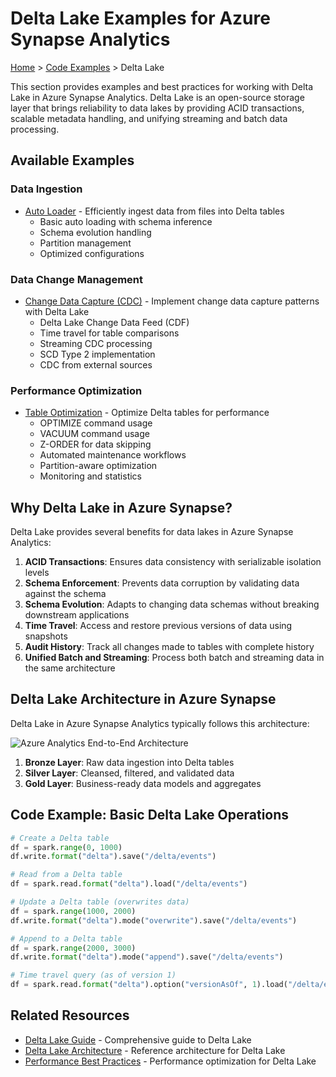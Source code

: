 # Delta Lake Examples for Azure Synapse Analytics

[Home](../../) > [Code Examples](../) > Delta Lake

This section provides examples and best practices for working with Delta Lake in Azure Synapse Analytics. Delta Lake is an open-source storage layer that brings reliability to data lakes by providing ACID transactions, scalable metadata handling, and unifying streaming and batch data processing.

## Available Examples

### Data Ingestion

- [Auto Loader](ingestion/auto-loader.md) - Efficiently ingest data from files into Delta tables
  - Basic auto loading with schema inference
  - Schema evolution handling
  - Partition management
  - Optimized configurations

### Data Change Management

- [Change Data Capture (CDC)](cdc/change-data-capture.md) - Implement change data capture patterns with Delta Lake
  - Delta Lake Change Data Feed (CDF)
  - Time travel for table comparisons
  - Streaming CDC processing
  - SCD Type 2 implementation
  - CDC from external sources

### Performance Optimization

- [Table Optimization](optimization/table-optimization.md) - Optimize Delta tables for performance
  - OPTIMIZE command usage
  - VACUUM command usage
  - Z-ORDER for data skipping
  - Automated maintenance workflows
  - Partition-aware optimization
  - Monitoring and statistics

## Why Delta Lake in Azure Synapse?

Delta Lake provides several benefits for data lakes in Azure Synapse Analytics:

1. __ACID Transactions__: Ensures data consistency with serializable isolation levels
2. __Schema Enforcement__: Prevents data corruption by validating data against the schema
3. __Schema Evolution__: Adapts to changing data schemas without breaking downstream applications
4. __Time Travel__: Access and restore previous versions of data using snapshots
5. __Audit History__: Track all changes made to tables with complete history
6. __Unified Batch and Streaming__: Process both batch and streaming data in the same architecture

## Delta Lake Architecture in Azure Synapse

Delta Lake in Azure Synapse Analytics typically follows this architecture:

![Azure Analytics End-to-End Architecture](https://learn.microsoft.com/en-us/azure/architecture/example-scenario/dataplate2e/media/azure-analytics-end-to-end.svg)

1. __Bronze Layer__: Raw data ingestion into Delta tables
2. __Silver Layer__: Cleansed, filtered, and validated data
3. __Gold Layer__: Business-ready data models and aggregates

## Code Example: Basic Delta Lake Operations

```python
# Create a Delta table
df = spark.range(0, 1000)
df.write.format("delta").save("/delta/events")

# Read from a Delta table
df = spark.read.format("delta").load("/delta/events")

# Update a Delta table (overwrites data)
df = spark.range(1000, 2000)
df.write.format("delta").mode("overwrite").save("/delta/events")

# Append to a Delta table
df = spark.range(2000, 3000)
df.write.format("delta").mode("append").save("/delta/events")

# Time travel query (as of version 1)
df = spark.read.format("delta").option("versionAsOf", 1).load("/delta/events")
```

## Related Resources

- [Delta Lake Guide](../delta-lake-guide.md) - Comprehensive guide to Delta Lake
- [Delta Lake Architecture](../../architecture/delta-lakehouse/) - Reference architecture for Delta Lake
- [Performance Best Practices](../../best-practices/performance.md) - Performance optimization for Delta Lake
